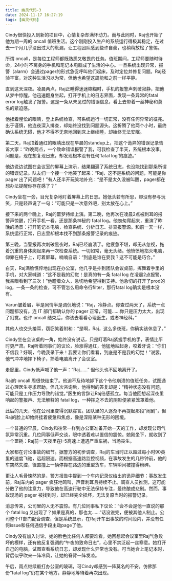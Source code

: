 ```yaml
---
title: 幽灵代码-3
date: 2024-11-17 16:27:19
tags: [幽灵代码]
---
```


Cindy很快投入到新的项目中，心情复杂却满怀动力。而与此同时，Raj也开始了他为期一周的 oncall 值班生活。这个刚刚投入生产的系统运行得极其稳定，在过去一个月几乎没出过大的纰漏，让工程团队感到些许自豪，也稍稍放松了警惕。

所谓 oncall，是每位工程师都既熟悉又敬畏的任务。值班期间，工程师要随时待命，24小时不离身的手机和笔记本电脑成了生活的中心。一旦系统出现异常，报警（alarm）会通过pager的形式急促呼叫他们起床，及时定位并修复问题。Raj经验丰富，对这种生活习以为常，但他也希望这周能和之前一样平静。

直到这天深夜。凌晨两点，Raj正睡得迷迷糊糊时，手机的报警声刺破寂静，把他从梦中惊醒。他迅速翻身坐起，打开手机上的日志界面，发现一条异常的fatal error log触发了报警。这是一条从未见过的错误信息，看上去带着一丝神秘和莫名的紧迫感。

他揉着惺忪的眼睛，登上系统检查，可系统运行一切正常，没有任何异常的征兆。出于谨慎，他连夜深入排查，却始终没找到问题源头。这折腾了他两个小时，最终确认系统无碍，他才不得不无奈地回到床上继续睡，却始终无法安眠。

第二天，Raj顶着通红的眼睛出现在早晨的standup上，把这个诡异的错误记录告诉大家：“昨晚两点，一个致命错误报警了我，可我检查了半天，系统根本没事。问题是，现在想复现日志，却发现根本没有任何‘fatal log’的痕迹。”

他边说边试图在会议室的屏幕上演示，结果翻遍了系统日志，也没能找到那条所谓的错误记录。队友们一个接一个地笑了起来：“Raj，这不是系统的问题，可能是你pager 出了问题吧！”有人还半开玩笑地补充：“是不是太久没被叫醒，pager都在想办法提醒你存在感了？”

Cindy坐在一旁，目光复杂地盯着屏幕上的日志。她低头若有所思，却没有参与玩笑，只是轻声说了一句：“可能只是一次意外吧，别太放在心上。”

接下来的两个晚上，Raj的噩梦持续上演。第二晚，他再次在凌晨2点被刺耳的报警声惊醒，打开手机一看，还是那条神秘的 fatal log。他匆匆爬起来，重演了昨晚的场景：打开笔记本电脑，检查系统、分析日志、排查报警源。和前一天一样，系统运行正常，日志里却根本找不到那条报警记录的痕迹。

第三晚，当警报再次刺破黑夜时，Raj已经崩溃了。他疲惫不堪，却无从忽视，拖着沉重的身体爬起来再一次检查系统。一切如常，毫无头绪。他愤愤地掐灭电脑，仰靠在椅子上，盯着屏幕，喃喃自语：“到底是谁在耍我？这不可能是巧合。”

白天，Raj满脸憔悴地出现在办公室，他几乎是扑到团队会议桌前，挥舞着手里的手机，对大家喊道：“这不是我的幻觉！是真的有一条 fatal log 在凌晨2点报警，我亲眼看到了三次！”他瞪着众人，急切地希望得到支持。他急切的打开了prod的log，一条一条的检查，可不管怎么用命令行filter，那行fatal log确实是根本没有。

Varun皱着眉，半是同情半是调侃地说：“Raj，冷静点。你查过两天了，系统一点问题都没有。连 IT 部门都确认你的 pager 正常，可能……你只是压力太大，出现了幻觉。也许 oncall 结束后，你该去看看心理医生，或者神经科。”

其他人也交头接耳，窃窃笑着附和：“是啊，Raj，这么多夜班，你确实该休息了。”

Cindy坐在会议桌的一角，始终没有说话，只是盯着Raj紧握手机的手，表情比平时更严肃。Raj听着同事们的议论，脸涨得通红，他猛地站起身，咬着牙说：“你们不信我？好啊，今晚我录下来！我要让你们看看，到底是不是我的幻觉！”说罢，他气冲冲地摔下椅子，拎着电脑离开了会议室。

走廊里，Cindy低声喊了他一声：“Raj……” 但他头也不回地离开了。

Raj的 oncall 周很快结束了。他迫不及待地卸下这个令他崩溃的值班任务，试图通过心理医生寻求帮助，但几次咨询后，他得到的答复却是：“精神状态没有问题，可能只是工作压力导致的错觉。”医生的言辞让Raj倍感孤立。每当他回想起深夜里响起的警报声、无法解释的 fatal log，一种挥之不去的阴影便紧紧笼罩着他。

此后的几天，他在公司里变得沉默寡言。团队里的人逐渐不再提起那段“闹剧”，但Raj的脸上却始终挂着疲惫和焦虑，像是深陷某种无形的困境。

一个普通的早晨，Cindy和往常一样到办公室准备开始一天的工作，却发现公司气氛异常沉重。几位同事低声交谈，眼中透着难以置信的震惊。她刚坐下，就收到了一个噩耗：Raj前一天夜里在I-5高速上遭遇严重车祸，当场丧生。

大家都在讨论事故的细节。据警方的初步调查，Raj的车当时正以超过每小时90英里的速度飞驰，远超限速。而根据高速路监控视频，在事故发生的几秒钟前，他的车突然失控，径直撞上一辆停靠在路边的重型货车，车辆瞬间被撞得粉碎。

更让人毛骨悚然的是，警方报告中提到一个车内记录仪给出的诡异细节：事故发生前，Raj车内的 pager 疯狂地鸣叫，声音刺耳且持续不止。调查人员推测，这可能分散了他的注意力，导致他在高速行驶中无法保持专注，最终酿成悲剧。然而，事故现场的 pager 被找到时，却已经完全损坏，无法复原当时的报警记录。

消息传来，公司里的人无不震惊。有几位同事私下议论：“会不会是他一直说的那个 fatal log 又出现了？如果是真的，那也太……”话没说完，便被其他人制止。公司整个IT部门配合调查，但是系统显示，在Raj开车出事故的时间段内，并没有任何issue和任何通信手段主动page了他。

Cindy没有加入讨论，她的脸色比任何人都要难看。她回想起会议室里Raj气急败坏的模样，还有他反复强调的“午夜的致命日志”，心里不禁泛起一丝寒意。她打开自己的电脑，试图查看系统日志，却发现什么异常也没有。可当她合上笔记本时，背后似乎吹来一阵冷风，让她的脊背一阵发凉。

午后，雨点继续敲打办公室的玻璃，可Cindy却感到一阵莫名的不安。仿佛那份“fatal log”仍在某个地方，静静地等待着再次出现。

